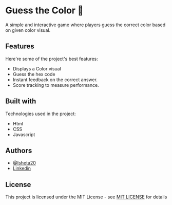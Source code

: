 
# Guess the Color 🎨


A simple and interactive game where players guess the correct color based on given color visual.


## Features
Here're some of the project's best features:

- Displays a Color visual
- Guess the hex code
- Instant feedback on the correct answer.
- Score tracking to measure performance.



## Built with 
Technologies used in the project:

- Html
- CSS
- Javascript
## Authors
- [@Isheta20](https://github.com/Isheta20)
- [Linkedin](www.linkedin.com/in/isheta-aggarwal-76a91b230)




## License

This project is licensed under the MIT License - see [MIT LICENSE](LICENSE)
 for details

